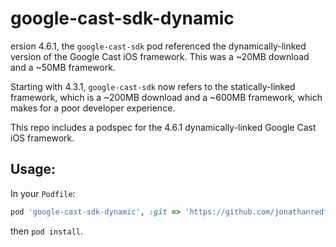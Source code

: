 # google-cast-sdk-dynamic

ersion 4.6.1, the `google-cast-sdk` pod referenced the dynamically-linked version of the Google Cast iOS framework. This was a ~20MB download and a ~50MB framework.

Starting with 4.3.1, `google-cast-sdk` now refers to the statically-linked framework, which is a ~200MB download and a ~600MB framework, which makes for a poor developer experience.

This repo includes a podspec for the 4.6.1 dynamically-linked Google Cast iOS framework.

## Usage:

In your `Podfile`:

```ruby
pod 'google-cast-sdk-dynamic', :git => 'https://github.com/jonathanredford/google-cast-sdk-dynamic.git'
```

then `pod install`.
